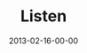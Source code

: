 ---
layout: message
category: message
series: "Follow the Leader"
title: "Listen"
date: 2013-02-16-00-00
message_id: 768
audio: "http://s3.amazonaws.com/crossroads-media/messages/audio/followtheleader_02.mp3"
audio-duration: "34:47"
program: "http://s3.amazonaws.com/crossroads-media/documents/02_16-17_13Program_LO.pdf"
description: "Brian Tome talks about listening."
video: "http://s3.amazonaws.com/crossroads-media/messages/video/followtheleader_02.mp4"
video-duration: "34:52"
video-image: "http://s3.amazonaws.com/crossroads-media/images/followtheleader_still_02.jpg"
tag: 
 - listen
 - brian-tome
 - following
 - program
explicit: false
---
